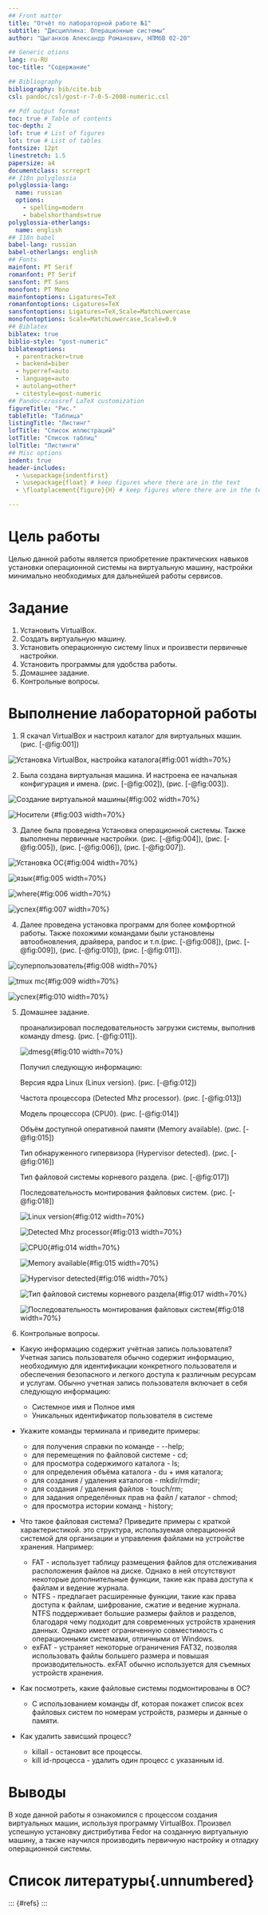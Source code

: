 ```yaml
---
## Front matter
title: "Отчёт по лабораторной работе №1"
subtitle: "Дисциплина: Операционные системы"
author: "Цыганков Александр Романович, НПМбВ 02-20"

## Generic otions
lang: ru-RU
toc-title: "Содержание"

## Bibliography
bibliography: bib/cite.bib
csl: pandoc/csl/gost-r-7-0-5-2008-numeric.csl

## Pdf output format
toc: true # Table of contents
toc-depth: 2
lof: true # List of figures
lot: true # List of tables
fontsize: 12pt
linestretch: 1.5
papersize: a4
documentclass: scrreprt
## I18n polyglossia
polyglossia-lang:
  name: russian
  options:
	- spelling=modern
	- babelshorthands=true
polyglossia-otherlangs:
  name: english
## I18n babel
babel-lang: russian
babel-otherlangs: english
## Fonts
mainfont: PT Serif
romanfont: PT Serif
sansfont: PT Sans
monofont: PT Mono
mainfontoptions: Ligatures=TeX
romanfontoptions: Ligatures=TeX
sansfontoptions: Ligatures=TeX,Scale=MatchLowercase
monofontoptions: Scale=MatchLowercase,Scale=0.9
## Biblatex
biblatex: true
biblio-style: "gost-numeric"
biblatexoptions:
  - parentracker=true
  - backend=biber
  - hyperref=auto
  - language=auto
  - autolang=other*
  - citestyle=gost-numeric
## Pandoc-crossref LaTeX customization
figureTitle: "Рис."
tableTitle: "Таблица"
listingTitle: "Листинг"
lofTitle: "Список иллюстраций"
lotTitle: "Список таблиц"
lolTitle: "Листинги"
## Misc options
indent: true
header-includes:
  - \usepackage{indentfirst}
  - \usepackage{float} # keep figures where there are in the text
  - \floatplacement{figure}{H} # keep figures where there are in the text

---
```


# Цель работы

Целью данной работы является приобретение практических навыков установки операционной системы на виртуальную машину, настройки минимально необходимых для дальнейшей работы сервисов.

# Задание

1. Установить VirtualBox. 
2. Создать виртуальную машину.
3. Установить операционную систему linux и произвести первичные настройки.
4. Установить программы для удобства работы.
5. Домашнее задание.
6. Контрольные вопросы.

# Выполнение лабораторной работы

1) Я скачал VirtualBox и настроил каталог для виртуальных машин. (рис. [-@fig:001]) 

![Установка VirtualBox, настройка каталога](image/1.png){#fig:001 width=70%}

2) Была создана виртуальная машина. И настроена ее начальная конфигурация и имена. (рис. [-@fig:002]), (рис. [-@fig:003]). 

![Создание виртуальной машины](image/2.png){#fig:002 width=70%} 

![Носители](image/3.png) {#fig:003 width=70%}

3) Далее была проведена Установка операционной системы. Также выполнены первичные настройки. (рис. [-@fig:004]), (рис. [-@fig:005]), (рис. [-@fig:006]), (рис. [-@fig:007]).

![Установка ОС](image/4.png){#fig:004 width=70%} 

![язык](image/5.png){#fig:005 width=70%} 

![where](image/6.png){#fig:006 width=70%}
 
![успех](image/7.png){#fig:007 width=70%}

4) Далее проведена установка программ для более комфортной работы. Также похожими командами были установлены автообновления, драйвера, pandoc и т.п.(рис. [-@fig:008]), (рис. [-@fig:009]), (рис. [-@fig:010]), (рис. [-@fig:011]). 

![суперпользователь](image/8.png){#fig:008 width=70%} 

![tmux mc](image/9.png){#fig:009 width=70%} 

![успех](image/10.png){#fig:010 width=70%}

5) Домашнее задание. 	

	проанализировал последовательность загрузки системы, выполнив команду dmesg. (рис. [-@fig:011]). 
	
	![dmesg](image/11.png){#fig:010 width=70%} 
	
	Получил следующую информацию:
	
    Версия ядра Linux (Linux version). (рис. [-@fig:012])
    
    Частота процессора (Detected Mhz processor). (рис. [-@fig:013])
    
    Модель процессора (CPU0). (рис. [-@fig:014])
    
    Объём доступной оперативной памяти (Memory available). (рис. [-@fig:015])
     
    Тип обнаруженного гипервизора (Hypervisor detected). (рис. [-@fig:016])
    
    Тип файловой системы корневого раздела. (рис. [-@fig:017])
    
    Последовательность монтирования файловых систем. (рис. [-@fig:018])
    
    ![Linux version](image/12.png){#fig:012 width=70%}
    
    ![Detected Mhz processor](image/13.png){#fig:013 width=70%}
    
    ![CPU0](image/14.png){#fig:014 width=70%}
    
    ![Memory available](image/16.png){#fig:015 width=70%}
    
    ![Hypervisor detected](image/17.png){#fig:016 width=70%}
    
    ![Тип файловой системы корневого раздела](image/18.png){#fig:017 width=70%}
    
    ![Последовательность монтирования файловых систем](image/19.png){#fig:018 width=70%}
    	
6) Контрольные вопросы.

- Какую информацию содержит учётная запись пользователя?
Учетная запись пользователя обычно содержит информацию, необходимую для идентификации конкретного пользователя и обеспечения безопасного и легкого доступа к различным ресурсам и услугам. Обычно учетная запись пользователя включает в себя следующую информацию:
    - Системное имя и Полное имя
    - Уникальных идентификатор пользователя в системе

- Укажите команды терминала и приведите примеры:
    - для получения справки по команде - --help;
    - для перемещения по файловой системе - cd;
    - для просмотра содержимого каталога - ls;
    - для определения объёма каталога - du + имя каталога;
    - для создания / удаления каталогов - mkdir/rmdir;
    - для создания / удаления файлов - touch/rm;
    - для задания определённых прав на файл / каталог - chmod;
    - для просмотра истории команд - history;

- Что такое файловая система? Приведите примеры с краткой характеристикой.
это структура, используемая операционной системой для организации и управления файлами на устройстве хранения. Например:
    - FAT - использует таблицу размещения файлов для отслеживания расположения файлов на диске. Однако в ней отсутствуют некоторые дополнительные функции, такие как права доступа к файлам и ведение журнала.
    - NTFS - предлагает расширенные функции, такие как права доступа к файлам, шифрование, сжатие и ведение журнала. NTFS поддерживает большие размеры файлов и разделов, благодаря чему подходит для современных устройств хранения данных. Однако имеет ограниченную совместимость с операционными системами, отличными от Windows.
    - exFAT - устраняет некоторые ограничения FAT32, позволяя использовать файлы большего размера и повышая производительность. exFAT обычно используется для съемных устройств хранения.

- Как посмотреть, какие файловые системы подмонтированы в ОС?
	- С использованием команды df, которая покажет список всех файловых систем по номерам устройств, размеры и данные о памяти. 

- Как удалить зависший процесс?
    - killall - остановит все процессы.
    - kill id-процесса - удалить один процесс с указанным id.

# Выводы

В ходе данной работы я ознакомился с процессом создания виртуальных машин, используя программу VirtualBox. Произвел успешную установку дистрибутива Fedor на созданную виртуальную машину, а также научился производить первичную настройку и отладку операционной системы.

# Список литературы{.unnumbered}

::: {#refs}
:::
